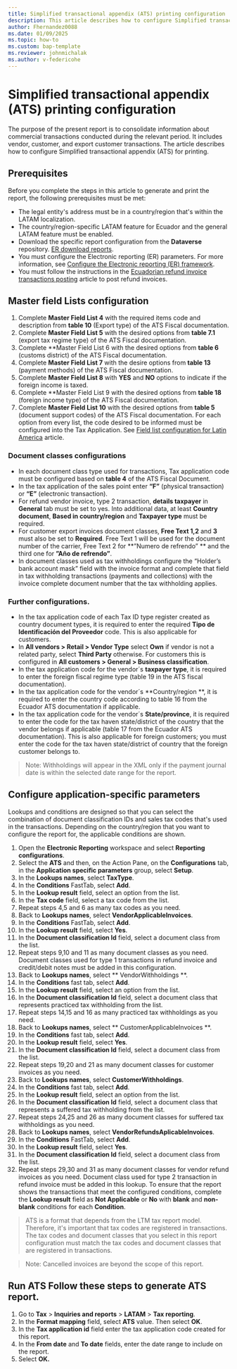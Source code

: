 ```yaml
---
title: Simplified transactional appendix (ATS) printing configuration
description: This article describes how to configure Simplified transactional appendix (ATS) report for printing. 
author: Fhernandez0088
ms.date: 01/09/2025
ms.topic: how-to
ms.custom: bap-template
ms.reviewer: johnmichalak
ms.author: v-federicohe 
---
```

# Simplified transactional appendix (ATS) printing configuration
The purpose of the present report is to consolidate information about commercial transactions conducted during the relevant period. It includes vendor, customer, and export customer transactions.
The article describes how to configure Simplified transactional appendix (ATS) for printing.

## Prerequisites
Before you complete the steps in this article to generate and print the report, the following prerequisites must be met: 
- The legal entity's address must be in a country/region that's within the LATAM localization. 
- The country/region-specific LATAM feature for Ecuador and the general LATAM feature must be enabled.
- Download the specific report configuration from the **Dataverse** repository. 
[ER download reports]( https://learn.microsoft.com/dynamics365/finance/localizations/global/workspace/gsw-import-er-config-dataverse).
- You must configure the Electronic reporting (ER) parameters. For more information, see [Configure the Electronic reporting (ER) framework](../../../fin-ops-core/dev-itpro/analytics/electronic-reporting-er-configure-parameters.md). 
- You must follow the instructions in the [Ecuadorian refund invoice transactions posting]( /ltm-Ecuadorian-refund-invoice.md) article to post refund invoices.

## Master field Lists configuration
1.	Complete **Master Field List 4** with the required items code and description from **table 10** (Export type) of the ATS Fiscal documentation.
2.	Complete **Master Field List 5** with the desired options from **table 7.1** (export tax regime type) of the ATS Fiscal documentation.
3.	Complete **Master Field List 6 with the desired options from **table 6** (customs district) of the ATS Fiscal documentation.
4.	Complete **Master Field List 7** with the desire options from **table 13** (payment methods) of the ATS Fiscal documentation.
5.	Complete **Master Field List 8** with **YES** and **NO** options to indicate if the foreign income is taxed.
6.	Complete **Master Field List 9 with the desired options from **table 18** (foreign income type) of the ATS Fiscal documentation.
7.	Complete **Master Field List 10** with the desired options from **table 5** (document support codes) of the ATS Fiscal documentation.
For each option from every list, the code desired to be informed must be configured into the Tax Application.
See [Field list configuration for Latin America]( https://learn.microsoft.com/dynamics365/finance/localizations/iberoamerica/ltm-core-field-master-lists) article.
### Document classes configurations
-	In each document class type used for transactions, Tax application code must be configured based on **table 4** of the ATS Fiscal Document.
-	In the tax application of the sales point enter **“F”** (physical transaction) or **“E”** (electronic transaction).
-	For refund vendor invoice, type 2 transaction, **details taxpayer** in **General** tab must be set to yes. Into additional data, at least **Country document**, **Based in country/region** and **Taxpayer type** must be required.
-	For customer export invoices document classes, **Free Text 1,2** and **3** must also be set to **Required**. Free Text 1 will be used for the document number of the carrier, Free Text 2 for **”Numero de refrendo” ** and the third one for **”Año de refrendo”**.
-	In document classes used as tax withholdings configure the “Holder’s bank account mask” field with the invoice format and complete that field in tax withholding transactions (payments and collections) with the invoice complete document number that the tax withholding applies.

### Further configurations.
-	In the tax application code of each Tax ID type register created as country document types, it is required to enter the required **Tipo de Identificación del Proveedor** code. This is also applicable for customers.
-	In **All vendors > Retail > Vendor Type** select **Own** if vendor is not a related party, select **Third Party** otherwise. For customers this is configured in **All customers > General > Business classification**.
-	In the tax application code for the vendor´s **taxpayer type**, it is required to enter the foreign fiscal regime type (table 19 in the ATS fiscal documentation).
-	In the tax application code for the vendor´s **Country/region **, it is required to enter the country code according to table 16 from the Ecuador ATS documentation if applicable.
-	In the tax application code for the vendor´s **State/province**, it is required to enter the code for the tax haven state/district of the country that the vendor belongs if applicable (table 17 from the Ecuador ATS documentation). This is also applicable for foreign customers; you must enter the code for the tax haven state/district of country that the foreign customer belongs to.
	

>Note: Withholdings will appear in the XML only if the payment journal date is within the selected date range for the report.

## Configure application-specific parameters
Lookups and conditions are designed so that you can select the combination of document classification IDs and sales tax codes that's used in the transactions. Depending on the country/region that you want to configure the report for, the applicable conditions are shown.
1. Open the **Electronic Reporting** workspace and select **Reporting configurations**.
2. Select the **ATS** and then, on the Action Pane, on the **Configurations** tab, in the **Application specific parameters** group, select **Setup**.
3. In the **Lookups names**, select **TaxType**.
4. In the **Conditions** FastTab, select **Add**.
5. In the **Lookup result** field, select an option from the list. 
6. In the **Tax code** field, select a tax code from the list. 
7. Repeat steps 4,5 and 6 as many tax codes as you need.
8. Back to **Lookups names**, select **VendorApplicableInvoices**.
9. In the **Conditions** FastTab, select **Add**.
10. In the **Lookup result** field, select **Yes**. 
11. In the **Document classification Id** field, select a document class from the list. 
12. Repeat steps 9,10 and 11 as many document classes as you need. Document classes used for type 1 transactions in refund invoice and credit/debit notes must be added in this configuration.
13. Back to **Lookups names**, select ** VendorWithholdings **.
14. In the **Conditions** fast tab, select **Add**.
15. In the **Lookup result** field, select an option from the list. 
16. In the **Document classification Id** field, select a document class that represents practiced tax withholding from the list.
17. Repeat steps 14,15 and 16 as many practiced tax withholdings as you need.
18. Back to **Lookups names**, select ** CustomerApplicableInvoices **.
19. In the **Conditions** fast tab, select **Add**.
20. In the **Lookup result** field, select **Yes**. 
21. In the **Document classification Id** field, select a document class from the list. 
22. Repeat steps 19,20 and 21 as many document classes for customer invoices as you need.
23. Back to **Lookups names**, select **CustomerWithholdings**.
24. In the **Conditions** fast tab, select **Add**.
25. In the **Lookup result** field, select an option from the list. 
26. In the **Document classification Id** field, select a document class that represents a suffered tax withholding from the list.
27. Repeat steps 24,25 and 26 as many document classes for suffered tax withholdings as you need.
28. Back to **Lookups names**, select **VendorRefundsAplicableInvoices**.
29. In the **Conditions** FastTab, select **Add**.
30. In the **Lookup result** field, select **Yes**. 
31. In the **Document classification Id** field, select a document class from the list. 
32. Repeat steps 29,30 and 31 as many document classes for vendor refund invoices as you need. Document class used for type 2 transaction in refund invoice must be added in this lookup.
To ensure that the report shows the transactions that meet the configured conditions, complete the **Lookup result** field as **Not Applicable** or **No** with **blank** and **non-blank** conditions for each **Condition**.

>ATS is a format that depends from the LTM tax report model. Therefore, it's important that tax codes are registered in transactions. The tax codes and document classes that you select in this report configuration must match the tax codes and document classes that are registered in transactions.

>Note: Cancelled invoices are beyond the scope of this report.

## Run ATS Follow these steps to generate **ATS** report.
1. Go to **Tax** > **Inquiries and reports** > **LATAM** > **Tax reporting**.
2. In the **Format mapping** field, select **ATS** value. Then select **OK**.
4. In the **Tax application id** field enter the tax application code created for this report.
5. In the **From date** and **To date** fields, enter the date range to include on the report.
6. Select **OK.**
